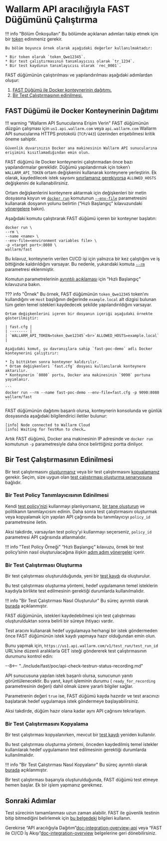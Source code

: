 [anchor-node]:                      #deployment-of-the-docker-container-with-the-fast-node
[anchor-testrun]:                   #obtaining-a-test-run
[anchor-testrun-creation]:          #creating-a-test-run
[anchor-testrun-copying]:           #copying-a-test-run

[doc-limit-requests]:               ../operations/env-variables.md#limiting-the-number-of-requests-to-be-recorded
[doc-get-token]:                    prerequisites.md#anchor-token
[doc-testpolicy]:                   ../operations/internals.md#fast-test-policy
[doc-inactivity-timeout]:           ../operations/internals.md#test-run
[doc-allowed-hosts-example]:        ../qsg/deployment.md#3-prepare-a-file-containing-the-necessary-environment-variables
[doc-testpolicy-creation-example]:  ../qsg/test-preparation.md#2-create-a-test-policy-targeted-at-xss-vulnerabilities
[doc-docker-run-fast]:              ../qsg/deployment.md#4-deploy-the-fast-node-docker-container
[doc-state-description]:            ../operations/check-testrun-status.md
[doc-testing-scenarios]:            ../operations/internals.md#test-run
[doc-testrecord]:                   ../operations/internals.md#test-record
[doc-create-testrun]:               ../operations/create-testrun.md
[doc-copy-testrun]:                 ../operations/copy-testrun.md
[doc-waiting-for-tests]:            waiting-for-tests.md

[link-wl-portal-new-policy]:        https://us1.my.wallarm.com/testing/policies/new#general

[link-docker-envfile]:              https://docs.docker.com/engine/reference/commandline/run/#set-environment-variables--e---env---env-file
[link-docker-run]:                  https://docs.docker.com/engine/reference/commandline/run/
[link-docker-rm]:                   https://docs.docker.com/engine/reference/run/#clean-up---rm

[doc-integration-overview]:         integration-overview.md
[doc-integration-overview-api]:     integration-overview-api.md


#   Wallarm API aracılığıyla FAST Düğümünü Çalıştırma

!!! info "Bölüm Önkoşulları"
    Bu bölümde açıklanan adımları takip etmek için bir [token][doc-get-token] edinmeniz gerekir.
    
    Bu bölüm boyunca örnek olarak aşağıdaki değerler kullanılmaktadır:
    
    * Bir token olarak `token_Qwe12345`.
    * Bir test çalıştırmasının tanımlayıcısı olarak `tr_1234`.
    * Bir test kaydının tanımlayıcısı olarak `rec_0001`.

FAST düğümünün çalıştırılması ve yapılandırılması aşağıdaki adımlardan oluşur:
1.  [FAST Düğümü ile Docker konteynerinin dağıtımı.][anchor-node]
2.  [Bir Test Çalıştırmasının edinilmesi.][anchor-testrun]

##  FAST Düğümü ile Docker Konteynerinin Dağıtımı

!!! warning "Wallarm API Sunucularına Erişim Verin"
    FAST düğümünün düzgün çalışması için `us1.api.wallarm.com` veya `api.wallarm.com` Wallarm API sunucularına HTTPS protokolü (`TCP/443`) üzerinden erişebilmesi kritik öneme sahiptir.
    
    Güvenlik duvarınızın Docker ana makinesinin Wallarm API sunucularına erişimini kısıtlamadığından emin olun.

FAST düğümü ile Docker konteynerini çalıştırmadan önce bazı yapılandırmalar gereklidir. Düğümü yapılandırmak için token’ı `WALLARM_API_TOKEN` ortam değişkenini kullanarak konteynere yerleştirin. Ek olarak, kaydedilecek istek sayısını [sınırlamanız gerekiyorsa][doc-limit-requests] `ALLOWED_HOSTS` değişkenini de kullanabilirsiniz.

Ortam değişkenlerini konteynere aktarmak için değişkenleri bir metin dosyasına koyun ve [`docker run`][link-docker-run] komutunun [`--env-file`][link-docker-envfile] parametresini kullanarak dosyanın yolunu belirtin (“Hızlı Başlangıç” kılavuzundaki [yönergelere][doc-docker-run-fast] bakın).

Aşağıdaki komutu çalıştırarak FAST düğümü içeren bir konteyner başlatın:

```
docker run \ 
--rm \
--name <name> \
--env-file=<environment variables file> \
-p <target port>:8080 \
wallarm/fast 
```

Bu kılavuz, konteynerin verilen CI/CD işi için yalnızca bir kez çalıştığını ve iş bittiğinde kaldırıldığını varsayar. Bu nedenle, yukarıdaki komuta [`--rm`][link-docker-rm] parametresi eklenmiştir.

Komutun parametrelerinin [ayrıntılı açıklaması][doc-docker-run-fast] için “Hızlı Başlangıç” kılavuzuna bakın.

??? info "Örnek"
    Bu örnek, FAST düğümünün `token_Qwe12345` token’ını kullandığını ve `Host` başlığının değerinde `example.local` alt dizgisi bulunan tüm gelen temel istekleri kaydedecek şekilde yapılandırıldığını varsayar.  

    Ortam değişkenlerini içeren bir dosyanın içeriği aşağıdaki örnekte gösterilmiştir:

    | fast.cfg |
    | -------- |
    | `WALLARM_API_TOKEN=token_Qwe12345`<br>`ALLOWED_HOSTS=example.local` |

    Aşağıdaki komut, şu davranışlara sahip `fast-poc-demo` adlı Docker konteynerini çalıştırır:
    
    * İş bittikten sonra konteyner kaldırılır.
    * Ortam değişkenleri `fast.cfg` dosyası kullanılarak konteynere aktarılır. 
    * Konteynerin `8080` portu, Docker ana makinesinin `9090` portuna yayımlanır.

    ```
    docker run --rm --name fast-poc-demo --env-file=fast.cfg -p 9090:8080  wallarm/fast
    ```

FAST düğümünün dağıtımı başarılı olursa, konteynerin konsolunda ve günlük dosyasında aşağıdaki bilgilendirici iletiler bulunur:

```
[info] Node connected to Wallarm Cloud
[info] Waiting for TestRun to check…
```

Artık FAST düğümü, Docker ana makinesinin IP adresinde ve `docker run` komutunun `-p` parametresiyle daha önce belirttiğiniz portta dinliyor.

##  Bir Test Çalıştırmasının Edinilmesi

Bir test çalıştırmasını [oluşturmanız][anchor-testrun-creation] veya bir test çalıştırmasını [kopyalamanız][anchor-testrun-copying] gerekir. Seçim, size uygun olan [test çalıştırması oluşturma senaryosuna][doc-testing-scenarios] bağlıdır.

### Bir Test Policy Tanımlayıcısının Edinilmesi

Kendi [test policy’nizi][doc-testpolicy] kullanmayı planlıyorsanız, [bir tane oluşturun][link-wl-portal-new-policy] ve politikanın tanımlayıcısını edinin. Daha sonra test çalıştırmasını oluşturmak veya kopyalamak için yapılan API çağrısında bu tanımlayıcıyı `policy_id` parametresine iletin. 

Aksi takdirde, varsayılan test policy’yi kullanmayı seçerseniz, `policy_id` parametresi API çağrısında atlanmalıdır.

!!! info "Test Policy Örneği"
    “Hızlı Başlangıç” kılavuzu, örnek bir test policy’sinin nasıl oluşturulacağına ilişkin [adım adım yönergeler][doc-testpolicy-creation-example] içerir.

### Bir Test Çalıştırması Oluşturma

Bir test çalıştırması oluşturulduğunda, yeni bir [test kaydı][doc-testrecord] da oluşturulur.

Bu test çalıştırması oluşturma yöntemi, hedef uygulamanın temel isteklerin kaydıyla birlikte test edilmesinin gerektiği durumlarda kullanılmalıdır.

!!! info "Bir Test Çalıştırması Nasıl Oluşturulur"
    Bu süreç ayrıntılı olarak [burada][doc-create-testrun] açıklanmıştır.

FAST düğümünün, istekleri kaydedebilmesi için test çalıştırması oluşturulduktan sonra belirli bir süreye ihtiyacı vardır.

Test aracını kullanarak hedef uygulamaya herhangi bir istek göndermeden önce FAST düğümünün istek kaydı yapmaya hazır olduğundan emin olun.

Bunu yapmak için, `https://us1.api.wallarm.com/v1/test_run/test_run_id` URL’sine düzenli aralıklarla GET isteği göndererek test çalıştırmasının durumunu kontrol edin:

--8<-- "../include/fast/poc/api-check-testrun-status-recording.md"

API sunucusuna yapılan istek başarılı olursa, sunucunun yanıtı görüntülenecektir. Bu yanıt, kayıt işleminin durumu ( `ready_for_recording` parametresinin değeri) dahil olmak üzere yararlı bilgiler sağlar.

Parametrenin değeri `true` ise, FAST düğümü kayda hazırdır ve test aracınızı başlatarak hedef uygulamaya istek göndermeye başlayabilirsiniz.

Aksi takdirde, düğüm hazır olana kadar aynı API çağrısını tekrarlayın.


### Bir Test Çalıştırmasını Kopyalama

Bir test çalıştırması kopyalanırken, mevcut bir [test kaydı][doc-testrecord] yeniden kullanılır.

Bu test çalıştırması oluşturma yöntemi, önceden kaydedilmiş temel istekler kullanılarak hedef uygulamanın test edilmesinin gerektiği durumlarda kullanılmalıdır.

!!! info "Bir Test Çalıştırması Nasıl Kopyalanır"
    Bu süreç ayrıntılı olarak [burada][doc-copy-testrun] açıklanmıştır.

Bir test çalıştırması başarıyla oluşturulduğunda, FAST düğümü test etmeye hemen başlar. Ek bir işlem yapmanız gerekmez.

## Sonraki Adımlar

Test sürecinin tamamlanması uzun zaman alabilir. FAST ile güvenlik testinin bitip bitmediğini belirlemek için [bu belgedeki][doc-waiting-for-tests] bilgileri kullanın.

 Gerekirse “API aracılığıyla Dağıtım”[doc-integration-overview-api] veya “FAST ile CI/CD İş Akışı”[doc-integration-overview] belgelerine geri dönebilirsiniz.
